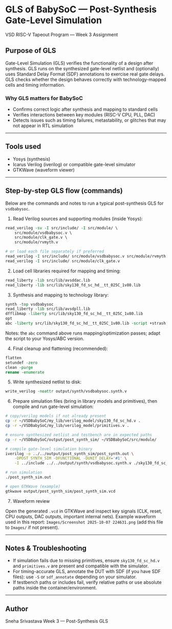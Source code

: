 # GLS of BabySoC — Post-Synthesis Gate-Level Simulation

VSD RISC-V Tapeout Program — Week 3 Assignment

## Purpose of GLS

Gate-Level Simulation (GLS) verifies the functionality of a design after synthesis. GLS runs on the synthesized gate-level netlist and (optionally) uses Standard Delay Format (SDF) annotations to exercise real gate delays. GLS checks whether the design behaves correctly with technology-mapped cells and timing information.

### Why GLS matters for BabySoC
- Confirms correct logic after synthesis and mapping to standard cells
- Verifies interactions between key modules (RISC-V CPU, PLL, DAC)
- Detects issues such as timing failures, metastability, or glitches that may not appear in RTL simulation

---

## Tools used
- Yosys (synthesis)
- Icarus Verilog (iverilog) or compatible gate-level simulator
- GTKWave (waveform viewer)

---

## Step-by-step GLS flow (commands)

Below are the commands and notes to run a typical post-synthesis GLS for `vsdbabysoc`.

1) Read Verilog sources and supporting modules (inside Yosys):

```tcl
read_verilog -sv -I src/include/ -I src/module/ \
	src/module/vsdbabysoc.v \
	src/module/clk_gate.v \
	src/module/rvmyth.v

# or load each file separately if preferred
read_verilog -I src/include/ src/module/vsdbabysoc.v src/module/rvmyth.v
read_verilog -I src/include/ src/module/clk_gate.v
```

2) Load cell libraries required for mapping and timing:

```tcl
read_liberty -lib src/lib/avsddac.lib
read_liberty -lib src/lib/sky130_fd_sc_hd__tt_025C_1v80.lib
```

3) Synthesis and mapping to technology library:

```tcl
synth -top vsdbabysoc
read_liberty -lib src/lib/avsdpll.lib
dfflibmap -liberty src/lib/sky130_fd_sc_hd__tt_025C_1v80.lib
opt
abc -liberty src/lib/sky130_fd_sc_hd__tt_025C_1v80.lib -script +strash;scorr;ifraig;retime;{D};strash;dch,-f;map,-M,1,{D}
```

Notes: the `abc` command above runs mapping/optimization passes; adapt the script to your Yosys/ABC version.

4) Final cleanup and flattening (recommended):

```tcl
flatten
setundef -zero
clean -purge
rename -enumerate
```

5) Write synthesized netlist to disk:

```tcl
write_verilog -noattr output/synth/vsdbabysoc.synth.v
```

6) Prepare simulation files (bring in library models and primitives), then compile and run gate-level simulation:

```bash
# copy/verilog models if not already present
cp -r ~/VSDBabySoC/my_lib/verilog_model/sky130_fd_sc_hd.v .
cp -r ~/VSDBabySoC/my_lib/verilog_model/primitives.v .

# ensure synthesized netlist and testbench are in expected paths
cp -r ~/VSDBabySoC/output/post_synth_sim/ ~/VSDBabySoC/src/module/

# compile gate-level simulation binary
iverilog -o ../../output/post_synth_sim/post_synth.out \
	-DPOST_SYNTH_SIM -DFUNCTIONAL -DUNIT_DELAY='#1' \
	-I ../include ../../output/synth/vsdbabysoc.synth.v ./sky130_fd_sc_hd.v ./primitives.v ./testbench.v

# run simulation
./post_synth_sim.out

# open GTKWave (example)
gtkwave output/post_synth_sim/post_synth_sim.vcd
```

7) Waveform review

Open the generated `.vcd` in GTKWave and inspect key signals (CLK, reset, CPU outputs, DAC outputs, important internal nets). Example waveform used in this report: `Images/Screenshot 2025-10-07 224631.png` (add this file to `Images/` if not present).

---

## Notes & Troubleshooting
- If simulation fails due to missing primitives, ensure `sky130_fd_sc_hd.v` and `primitives.v` are present and compatible with the simulator.
- For timing-accurate GLS, annotate the DUT with SDF (if you have SDF files): use `-S` or `sdf_annotate` depending on your simulator.
- If testbench paths or includes fail, verify relative paths or use absolute paths inside the container/environment.

---

## Author

Sneha Srivastava
Week 3 — Post-Synthesis GLS

